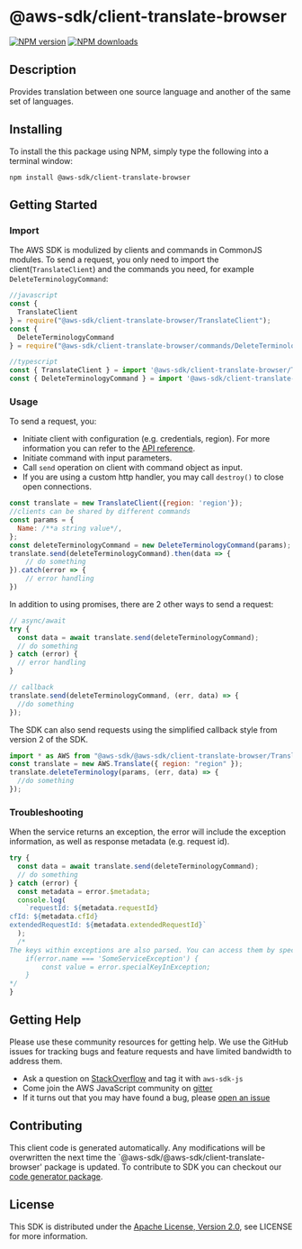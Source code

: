 # @aws-sdk/client-translate-browser

[![NPM version](https://img.shields.io/npm/v/@aws-sdk/client-translate-browser/preview.svg)](https://www.npmjs.com/package/@aws-sdk/client-translate-browser)
[![NPM downloads](https://img.shields.io/npm/dm/@aws-sdk/client-translate-browser.svg)](https://www.npmjs.com/package/@aws-sdk/client-translate-browser)

## Description

<p>Provides translation between one source language and another of the same set of languages.</p>

## Installing

To install the this package using NPM, simply type the following into a terminal window:

```
npm install @aws-sdk/client-translate-browser
```

## Getting Started

### Import

The AWS SDK is modulized by clients and commands in CommonJS modules. To send a request, you only need to import the client(`TranslateClient`) and the commands you need, for example `DeleteTerminologyCommand`:

```javascript
//javascript
const {
  TranslateClient
} = require("@aws-sdk/client-translate-browser/TranslateClient");
const {
  DeleteTerminologyCommand
} = require("@aws-sdk/client-translate-browser/commands/DeleteTerminologyCommand");
```

```javascript
//typescript
const { TranslateClient } = import '@aws-sdk/client-translate-browser/TranslateClient';
const { DeleteTerminologyCommand } = import '@aws-sdk/client-translate-browser/commands/DeleteTerminologyCommand';
```

### Usage

To send a request, you:

- Initiate client with configuration (e.g. credentials, region). For more information you can refer to the [API reference][].
- Initiate command with input parameters.
- Call `send` operation on client with command object as input.
- If you are using a custom http handler, you may call `destroy()` to close open connections.

```javascript
const translate = new TranslateClient({region: 'region'});
//clients can be shared by different commands
const params = {
  Name: /**a string value*/,
};
const deleteTerminologyCommand = new DeleteTerminologyCommand(params);
translate.send(deleteTerminologyCommand).then(data => {
    // do something
}).catch(error => {
    // error handling
})
```

In addition to using promises, there are 2 other ways to send a request:

```javascript
// async/await
try {
  const data = await translate.send(deleteTerminologyCommand);
  // do something
} catch (error) {
  // error handling
}
```

```javascript
// callback
translate.send(deleteTerminologyCommand, (err, data) => {
  //do something
});
```

The SDK can also send requests using the simplified callback style from version 2 of the SDK.

```javascript
import * as AWS from "@aws-sdk/@aws-sdk/client-translate-browser/Translate";
const translate = new AWS.Translate({ region: "region" });
translate.deleteTerminology(params, (err, data) => {
  //do something
});
```

### Troubleshooting

When the service returns an exception, the error will include the exception information, as well as response metadata (e.g. request id).

```javascript
try {
  const data = await translate.send(deleteTerminologyCommand);
  // do something
} catch (error) {
  const metadata = error.$metadata;
  console.log(
    `requestId: ${metadata.requestId}
cfId: ${metadata.cfId}
extendedRequestId: ${metadata.extendedRequestId}`
  );
  /*
The keys within exceptions are also parsed. You can access them by specifying exception names:
    if(error.name === 'SomeServiceException') {
        const value = error.specialKeyInException;
    }
*/
}
```

## Getting Help

Please use these community resources for getting help. We use the GitHub issues for tracking bugs and feature requests and have limited bandwidth to address them.

- Ask a question on [StackOverflow](https://stackoverflow.com/questions/tagged/aws-sdk-js) and tag it with `aws-sdk-js`
- Come join the AWS JavaScript community on [gitter](https://gitter.im/aws/aws-sdk-js-v3)
- If it turns out that you may have found a bug, please [open an issue](https://github.com/aws/aws-sdk-js-v3/issues)

## Contributing

This client code is generated automatically. Any modifications will be overwritten the next time the `@aws-sdk/@aws-sdk/client-translate-browser' package is updated. To contribute to SDK you can checkout our [code generator package][].

## License

This SDK is distributed under the
[Apache License, Version 2.0](http://www.apache.org/licenses/LICENSE-2.0),
see LICENSE for more information.

[code generator package]: https://github.com/aws/aws-sdk-js-v3/tree/master/packages/service-types-generator
[api reference]: https://docs.aws.amazon.com/AWSJavaScriptSDK/latest/
